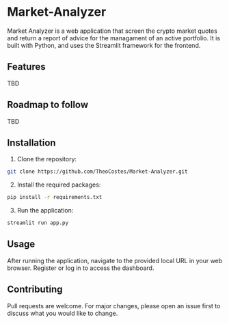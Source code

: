 # Market-Analyzer

Market Analyzer is a web application that screen the crypto market quotes and return a report of advice for the managament of an active portfolio.
It is built with Python, and uses the Streamlit framework for the frontend.

## Features
TBD

## Roadmap to follow

TBD

## Installation

1. Clone the repository:
```bash
git clone https://github.com/TheoCostes/Market-Analyzer.git
```

2. Install the required packages:
```bash
pip install -r requirements.txt
```

3. Run the application:
```bash
streamlit run app.py
```

## Usage

After running the application, navigate to the provided local URL in your web browser. Register or log in to access the dashboard.  

## Contributing
Pull requests are welcome. For major changes, please open an issue first to discuss what you would like to change.
